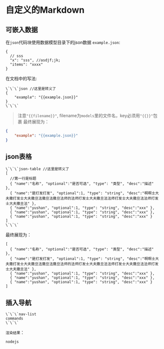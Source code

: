 # 自定义的Markdown

## 可嵌入数据
在`json`代码块使用数据模型目录下的json数据
`example.json`:
```
{
  // sss
  "x": "sss", //asdjf;jk;
  "items": "xxxx"
}
```
在文档中的写法:
```
\`\`\`json //这里是转义了
{
    "example": "{{example.json}}"
}
\`\`\`
```
> 注意`"{{filename}}"`, filename为`models`里的文件名，key必须用`"{{}}"`包裹
最终展现为：

```json
{
    "example": "{{example.json}}"
}
```

## json表格

```
\`\`\`json-table //这里是转义了
[
  //第一行是标题
  { "name":"名称", "optional":"是否可选", "type": "类型", "desc":"描述" },
  { "name":"是打发打发", "optional":1, "type": "string", "desc":"啊啊士大夫撒打发士大夫撒旦法撒旦法撒旦法师的法师打发士大夫撒旦法法师打发士大夫撒旦法法师打发士大夫撒旦法" },
  { "name":"yushan", "optional":1, "type": "string", "desc":"xxx" },
  { "name":"yushan", "optional":1, "type": "string", "desc":"xxx" },
  { "name":"yushan", "optional":1, "type": "string", "desc":"xxx" }
]
\`\`\`
```

最终展现为：
```json-table
[
  { "name":"名称", "optional":"是否可选", "type": "类型", "desc":"描述" },
  { "name":"是打发打发", "optional":1, "type": "string", "desc":"啊啊士大夫撒打发士大夫撒旦法撒旦法撒旦法师的法师打发士大夫撒旦法法师打发士大夫撒旦法法师打发士大夫撒旦法" },
  { "name":"yushan", "optional":1, "type": "string", "desc":"xxx" },
  { "name":"yushan", "optional":1, "type": "string", "desc":"xxx" },
  { "name":"yushan", "optional":1, "type": "string", "desc":"xxx" }
]
```

## 插入导航

```
\`\`\`nav-list
commands
\`\`\`
```
`渲染结果`：
```nav-list
nodejs
```

<!-- 多说评论框 start -->
<div class="ds-thread" data-thread-key="lasted-1.doc-tool-tag" data-title="自定义的Markdown" data-url="http://ykan.github.io/blog/lasted-1.doc-tool-tag.md.html"></div>
<!-- 多说评论框 end -->
<!-- 多说公共JS代码 start (一个网页只需插入一次) -->
<script type="text/javascript">
var duoshuoQuery = {short_name:"ykan"};
(function() {
  var ds = document.createElement('script');
  ds.type = 'text/javascript';ds.async = true;
  ds.src = (document.location.protocol == 'https:' ? 'https:' : 'http:') + '//static.duoshuo.com/embed.js';
  ds.charset = 'UTF-8';
  (document.getElementsByTagName('head')[0] 
    || document.getElementsByTagName('body')[0]).appendChild(ds);
})();
</script>
<!-- 多说公共JS代码 end -->